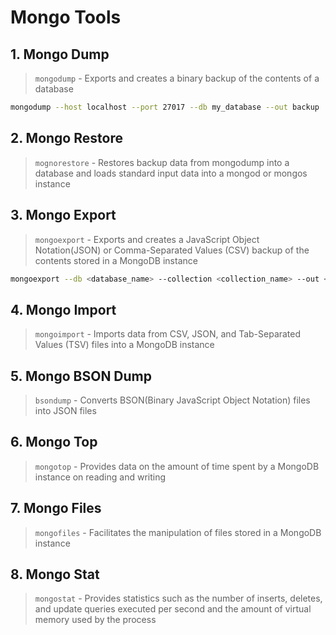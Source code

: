 # Mongo Tools

## 1. Mongo Dump

> `mongodump` - Exports and creates a binary backup of the contents of a database

```bash
mongodump --host localhost --port 27017 --db my_database --out backup
```

## 2. Mongo Restore

> `mognorestore` - Restores backup data from mongodump into a database and loads standard input data into a mongod or mongos instance

## 3. Mongo Export

> `mongoexport` - Exports and creates a JavaScript Object Notation(JSON) or Comma-Separated Values (CSV) backup of the contents stored in a MongoDB instance

```bash
mongoexport --db <database_name> --collection <collection_name> --out <output_file.json> --jsonArray
```

## 4. Mongo Import

> `mongoimport` - Imports data from CSV, JSON, and Tab-Separated Values (TSV) files into a MongoDB instance

## 5. Mongo BSON Dump

> `bsondump` - Converts BSON(Binary JavaScript Object Notation) files into JSON files

## 6. Mongo Top

> `mongotop` - Provides data on the amount of time spent by a MongoDB instance on reading and writing

## 7. Mongo Files

> `mongofiles` - Facilitates the manipulation of files stored in a MongoDB instance

## 8. Mongo Stat

> `mongostat` -  Provides statistics such as the number of inserts, deletes,
and update queries executed per second and the amount of virtual memory used by the process